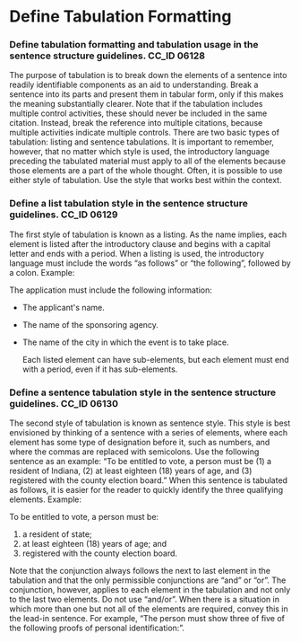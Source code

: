 # Define Tabulation Formatting

### Define tabulation formatting and tabulation usage in the sentence structure guidelines. CC\_ID 06128

The purpose of tabulation is to break down the elements of a sentence into readily identifiable components as an aid to understanding. Break a sentence into its parts and present them in tabular form, only if this makes the meaning substantially clearer. Note that if the tabulation includes multiple control activities, these should never be included in the same citation. Instead, break the reference into multiple citations, because multiple activities indicate multiple controls. There are two basic types of tabulation: listing and sentence tabulations. It is important to remember, however, that no matter which style is used, the introductory language preceding the tabulated material must apply to all of the elements because those elements are a part of the whole thought. Often, it is possible to use either style of tabulation. Use the style that works best within the context.

### Define a list tabulation style in the sentence structure guidelines. CC\_ID 06129

The first style of tabulation is known as a listing. As the name implies, each element is listed after the introductory clause and begins with a capital letter and ends with a period. When a listing is used, the introductory language must include the words “as follows” or “the following”, followed by a colon. Example: 

The application must include the following information:

* The applicant's name.
* The name of the sponsoring agency.
* The name of the city in which the event is to take place.

  Each listed element can have sub-elements, but each element must end with a period, even if it has sub-elements.

### Define a sentence tabulation style in the sentence structure guidelines. CC\_ID 06130

The second style of tabulation is known as sentence style. This style is best envisioned by thinking of a sentence with a series of elements, where each element has some type of designation before it, such as numbers, and where the commas are replaced with semicolons. Use the following sentence as an example: “To be entitled to vote, a person must be \(1\) a resident of Indiana, \(2\) at least eighteen \(18\) years of age, and \(3\) registered with the county election board.” When this sentence is tabulated as follows, it is easier for the reader to quickly identify the three qualifying elements. Example:

To be entitled to vote, a person must be: 

1. a resident of state;
2. at least eighteen \(18\) years of age; and
3. registered with the county election board.

Note that the conjunction always follows the next to last element in the tabulation and that the only permissible conjunctions are “and” or “or”. The conjunction, however, applies to each element in the tabulation and not only to the last two elements. Do not use “and/or”. When there is a situation in which more than one but not all of the elements are required, convey this in the lead-in sentence. For example, “The person must show three of five of the following proofs of personal identification:”.

